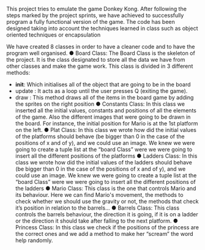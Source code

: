 This project tries to emulate the game Donkey Kong. After following the steps marked by the project sprints, we have achieved to successfully program a fully 
functional version of the game. The code has been designed taking into account the techniques learned in class such as object oriented techniques or encapsulation


We have created 8 classes in order to have a cleaner code and to have the program well organised.
● Board Class:
The Board Class is the skeleton of the project. It is the class designated to store all the data we have from other classes and make the game work. 
This class is divided in 3 different methods:
  - __init__: Which initialises all of the object that are going to be in the board
  - update : It acts as a loop until the user presses Q (exiting the game).
  - draw : This method draws all of the items in the board game by adding the sprites on the right position
● Constants Class:
In this class we inserted all the initial values, constants and positions of all the elements of the game. 
Also the different images that were going to be drawn in the board. For instance, the initial position for Mario is at the 1st platform on the left.
● Plat Class:
In this class we wrote how did the initial values of the platforms should behave (be bigger than 0 in the case of the positions of x and of y), 
and we could use an image. We knew we were going to create a tuple list at the “board Class” were we were going to insert all the different positions of the platforms
● Ladders Class:
In this class we wrote how did the initial values of the ladders should behave (be bigger than 0 in the case of the positions of x and of y),
and we could use an image. We knew we were going to create a tuple list at the “board Class” were we were going to insert all the different positions of the ladders
● Mario Class:
This class is the one that controls Mario and its behaviour. Here we can find Mario's movement, the methods to check whether we should use
the gravity or not, the methods that check it’s position in relation to the barrels...
● Barrels Class:
This class controls the barrels behaviour, the direction it is going, if it is on a ladder or the direction it should take after falling to the next platform.
● Princess Class:
In this class we check if the positions of the princess are the correct ones and we add a method to make her “scream” the word help randomly.

